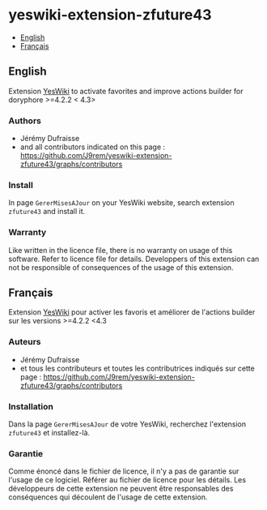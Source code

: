 # yeswiki-extension-zfuture43

 - [English](#english)
 - [Français](#français)

## English

Extension [YesWiki](https://yeswiki.net/) to activate favorites and improve actions builder for doryphore >=4.2.2 < 4.3>

### Authors

 - Jérémy Dufraisse
 - and all contributors indicated on this page : <https://github.com/J9rem/yeswiki-extension-zfuture43/graphs/contributors>

### Install

In page `GererMisesAJour` on your YesWiki website, search extension `zfuture43` and install it.

### Warranty

Like written in the licence file, there is no warranty on usage of this software. Refer to licence file for details.
Developpers of this extension can not be responsible of consequences of the usage of this extension.

## Français

Extension [YesWiki](https://yeswiki.net/) pour activer les favoris et améliorer de l'actions builder sur les versions >=4.2.2 <4.3

### Auteurs

 - Jérémy Dufraisse
 - et tous les contributeurs et toutes les contributrices indiqués sur cette page : <https://github.com/J9rem/yeswiki-extension-zfuture43/graphs/contributors>

### Installation

Dans la page `GererMisesAJour` de votre YesWiki, recherchez l'extension `zfuture43` et installez-là.

### Garantie

Comme énoncé dans le fichier de licence, il n'y a pas de garantie sur l'usage de ce logiciel. Référer au fichier de licence pour les détails.
Les développeurs de cette extension ne peuvent être responsables des conséquences qui découlent de l'usage de cette extension.